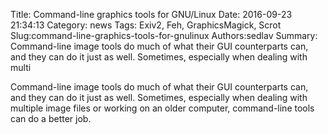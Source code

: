 Title: Command-line graphics tools for GNU/Linux
Date: 2016-09-23 21:34:13
Category: news
Tags: Exiv2, Feh, GraphicsMagick, Scrot
Slug:command-line-graphics-tools-for-gnulinux
Authors:sedlav
Summary: Command-line image tools do much of what their GUI counterparts can, and they can do it just as well. Sometimes, especially when dealing with multi

> 
Command-line image tools do much of what their GUI counterparts can, and they can do it just as well. Sometimes, especially when dealing with multiple image files or working on an older computer, command-line tools can do a better job.

